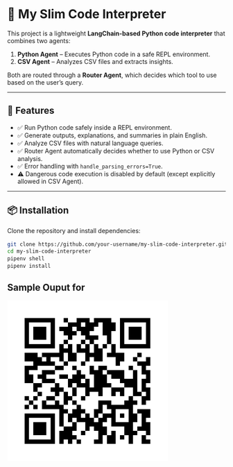 # 🐍 My Slim Code Interpreter

This project is a lightweight **LangChain-based Python code interpreter** that combines two agents:

1. **Python Agent** – Executes Python code in a safe REPL environment.  
2. **CSV Agent** – Analyzes CSV files and extracts insights.  

Both are routed through a **Router Agent**, which decides which tool to use based on the user’s query.

---

## 🚀 Features

- ✅ Run Python code safely inside a REPL environment.  
- ✅ Generate outputs, explanations, and summaries in plain English.  
- ✅ Analyze CSV files with natural language queries.  
- ✅ Router Agent automatically decides whether to use Python or CSV analysis.  
- ✅ Error handling with `handle_parsing_errors=True`.  
- ⚠️ Dangerous code execution is disabled by default (except explicitly allowed in CSV Agent).  

---

## 📦 Installation

Clone the repository and install dependencies:

```bash
git clone https://github.com/your-username/my-slim-code-interpreter.git
cd my-slim-code-interpreter
pipenv shell
pipenv install
```

## Sample Ouput for 
![alt text](QRCode1.png)
